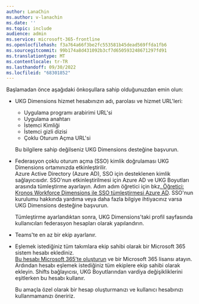 ```yaml
---
author: LanaChin
ms.author: v-lanachin
ms.date: ''
ms.topic: include
audience: admin
ms.service: microsoft-365-frontline
ms.openlocfilehash: f3a764a66f3be2fc553581b45dead569ffda1fb6
ms.sourcegitcommit: 99b174a8d431092b3cf7d650593248671297fd91
ms.translationtype: MT
ms.contentlocale: tr-TR
ms.lasthandoff: 09/30/2022
ms.locfileid: "68301852"
---
```

Başlamadan önce aşağıdaki önkoşullara sahip olduğunuzdan emin olun:

- UKG Dimensions hizmet hesabınızın adı, parolası ve hizmet URL'leri:

  - Uygulama programı arabirimi URL'si
  - Uygulama anahtarı
  - İstemci Kimliği
  - İstemci gizli dizisi
  - Çoklu Oturum Açma URL'si

  Bu bilgilere sahip değilseniz UKG Dimensions desteğine başvurun.
- Federasyon çoklu oturum açma (SSO) kimlik doğrulaması UKG Dimensions ortamınızda etkinleştirilir. </br>Azure Active Directory (Azure AD), SSO için desteklenen kimlik sağlayıcısıdır. SSO'nun etkinleştirilmesi için Azure AD ve UKG Boyutları arasında tümleştirme ayarlayın. Adım adım öğretici için bkz[. Öğretici: Kronos Workforce Dimensions ile SSO tümleştirmesi Azure AD](/azure/active-directory/saas-apps/kronos-workforce-dimensions-tutorial). SSO'nun kurulumu hakkında yardıma veya daha fazla bilgiye ihtiyacınız varsa UKG Dimensions desteğine başvurun.

    Tümleştirme ayarlandıktan sonra, UKG Dimensions'taki profil sayfasında kullanıcıları federasyon hesapları olarak yapılandırın.
- Teams'te en az bir ekip ayarlanır.
- Eşlemek istediğiniz tüm takımlara ekip sahibi olarak bir Microsoft 365 sistem hesabı eklediniz.</br> [Bu hesabı Microsoft 365'te oluşturun](/microsoft-365/admin/add-users/add-users) ve bir Microsoft 365 lisansı atayın. Ardından hesabı eşlemek istediğiniz tüm ekiplere ekip sahibi olarak ekleyin. Shifts bağlayıcısı, UKG Boyutlarından vardiya değişikliklerini eşitlerken bu hesabı kullanır.

    Bu amaçla özel olarak bir hesap oluşturmanızı ve kullanıcı hesabınızı kullanmamanızı öneririz.
